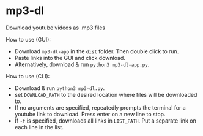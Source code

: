 # mp3-dl

Download youtube videos as .mp3 files

How to use (GUI):
- Download `mp3-dl-app` in the `dist` folder.  Then double click to run.
- Paste links into the GUI and click download.
- Alternatively, download & run `python3 mp3-dl-app.py`.

How to use (CLI):
- Download & run `python3 mp3-dl.py`.
- set `DOWNLOAD_PATH` to the desired location where files will be downloaded to.
- If no arguments are specified, repeatedly prompts the terminal for a youtube link to download.  Press enter on a new line to stop.
- If `-f` is specified, downloads all links in `LIST_PATH`.  Put a separate link on each line in the list.
